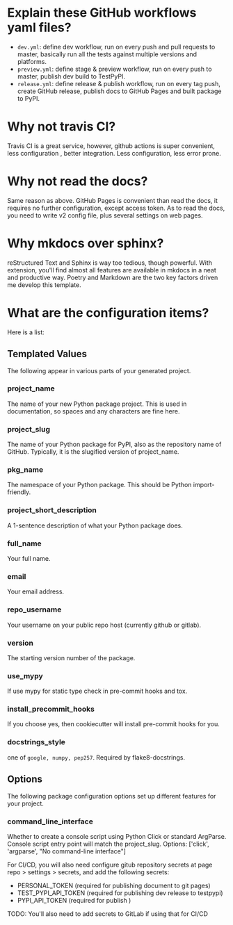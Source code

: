 # Explain these GitHub workflows yaml files?
- `dev.yml`: define dev workflow, run on every push and pull requests to master,
basically run all the tests against multiple versions and platforms.
- `preview.yml`: define stage & preview workflow, run on every push to master, publish dev build to TestPyPI.
- `release.yml`: define release & publish workflow, run on every tag push, create GitHub release,
publish docs to GitHub Pages and built package to PyPI.


# Why not travis CI?
Travis CI is a great service, however, github actions is super convenient, less configuration
, better integration. Less configuration, less error prone.

# Why not read the docs?
Same reason as above. GitHub Pages is convenient than read the docs, it requires no
further configuration, except access token. As to read the docs, you need to
write v2 config file, plus several settings on web pages.

# Why mkdocs over sphinx?
reStructured Text and Sphinx is way too tedious, though powerful. With extension,
you'll find almost all features are available in mkdocs in a neat and productive
way. Poetry and Markdown are the two key factors driven me develop this template.

# What are the configuration items?

Here is a list:

## Templated Values

The following appear in various parts of your generated project.

### project_name
The name of your new Python package project. This is used in
documentation, so spaces and any characters are fine here.

### project_slug
The name of your Python package for PyPI, also as the repository name of GitHub.
Typically, it is the slugified version of project_name.

### pkg_name
The namespace of your Python package. This should be Python import-friendly.

### project_short_description
A 1-sentence description of what your Python package does.

### full_name
Your full name.

### email
Your email address.

### repo_username
Your username on your public repo host (currently github or gitlab).

### version
The starting version number of the package.

### use_mypy
If use mypy for static type check in pre-commit hooks and tox.

### install_precommit_hooks
If you choose yes, then cookiecutter will install pre-commit hooks for you.

### docstrings_style
one of `google, numpy, pep257`. Required by flake8-docstrings.

## Options

The following package configuration options set up different features
for your project.

### command_line_interface
Whether to create a console script using Python Click or standard ArgParse. Console script
entry point will match the project_slug. Options: \['click', 'argparse', "No
command-line interface"\]

For CI/CD, you will also need configure gitub repository secrets
at page repo > settings > secrets, and add the following secrets:

- PERSONAL_TOKEN (required for publishing document to git pages)
- TEST_PYPI_API_TOKEN (required for publishing dev release to testpypi)
- PYPI_API_TOKEN (required for publish )

TODO: You'll also need to add secrets to GitLab if using that for CI/CD

